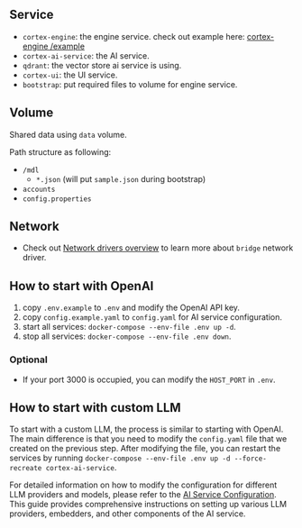 ## Service

- `cortex-engine`: the engine service. check out example here: [cortex-engine
  /example](https://github.com/Canner/cortex-engine/tree/main/example)
- `cortex-ai-service`: the AI service.
- `qdrant`: the vector store ai service is using.
- `cortex-ui`: the UI service.
- `bootstrap`: put required files to volume for engine service.

## Volume

Shared data using `data` volume.

Path structure as following:

- `/mdl`
  - `*.json` (will put `sample.json` during bootstrap)
- `accounts`
- `config.properties`

## Network

- Check out [Network drivers overview](https://docs.docker.com/engine/network/drivers/) to learn more about `bridge` network driver.

## How to start with OpenAI

1. copy `.env.example` to `.env` and modify the OpenAI API key.
2. copy `config.example.yaml` to `config.yaml` for AI service configuration.
3. start all services: `docker-compose --env-file .env up -d`.
4. stop all services: `docker-compose --env-file .env down`.

### Optional

- If your port 3000 is occupied, you can modify the `HOST_PORT` in `.env`.

## How to start with custom LLM

To start with a custom LLM, the process is similar to starting with OpenAI. The main difference is that you need to modify the `config.yaml` file
that we created on the previous step. After modifying the file, you can restart the services by running `docker-compose --env-file .env up -d --force-recreate cortex-ai-service`.

For detailed information on how to modify the configuration for different LLM providers and models, please refer to the [AI Service Configuration](../cortex-ai-service/docs/configuration.md).
This guide provides comprehensive instructions on setting up various LLM providers, embedders, and other components of the AI service.
